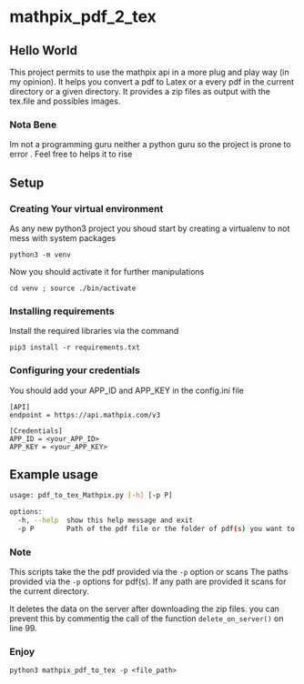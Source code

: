 # mathpix_pdf_2_tex


## Hello World
This project permits to use the mathpix api in a more plug and play way (in my opinion).
It helps you convert a pdf to Latex or a every pdf in the current directory or a given directory. It provides a zip files as output with the tex.file and  possibles images.

### Nota Bene
Im not a programming guru neither a python guru so the project is prone to error . Feel free to helps it to rise

## Setup

### Creating Your virtual environment
As any new python3 project you shoud start by creating a virtualenv to not mess with system packages

```python3 -m venv```

Now you should activate it for further manipulations

`cd venv ; source ./bin/activate`

### Installing requirements
Install the required libraries via the command

`pip3 install -r requirements.txt`

### Configuring your credentials
You should add your APP_ID and APP_KEY in the config.ini file
``` 
[API]
endpoint = https://api.mathpix.com/v3

[Credentials]
APP_ID = <your_APP_ID>
APP_KEY = <your_APP_KEY>
```

## Example usage
``` Bash
usage: pdf_to_tex_Mathpix.py [-h] [-p P]

options:
  -h, --help  show this help message and exit
  -p P        Path of the pdf file or the folder of pdf(s) you want to convert
 ```

 ### Note
 This scripts take the the pdf provided via the `-p` option or scans The paths provided via the `-p` options for pdf(s). If any path are provided it scans for the current directory.

 It deletes the data on the server after downloading the zip files. you can prevent this by commentig the call of the function `delete_on_server()` on line 99.
### Enjoy
`python3 mathpix_pdf_to_tex -p <file_path>`
